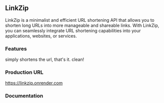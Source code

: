 ## LinkZip
LinkZip is a minimalist and efficient URL shortening API that allows you to shorten long URLs into more manageable and shareable links. With LinkZip, you can seamlessly integrate URL shortening capabilities into your applications, websites, or services.


### Features
simply shortens the url, that's it. clean!

### Production URL
https://linkzip.onrender.com

### Documentation

